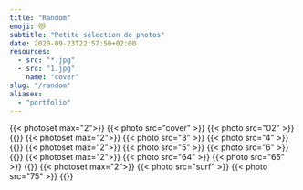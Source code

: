 ```yaml
---
title: "Random"
emoji: 😻
subtitle: "Petite sélection de photos"
date: 2020-09-23T22:57:50+02:00
resources:
  - src: "*.jpg"
  - src: "1.jpg"
    name: "cover"
slug: "/random"
aliases:
  - "portfolio"
---
```


{{< photoset max="2">}}
{{< photo src="cover" >}}
{{< photo src="02" >}}
{{</photoset>}}
{{< photoset max="2">}}
{{< photo src="3" >}}
{{< photo src="4" >}}
{{</photoset>}}
{{< photoset max="2">}}
{{< photo src="5" >}}
{{< photo src="6" >}}
{{</photoset>}}
{{< photoset max="2">}}
{{< photo src="64" >}}
{{< photo src="65" >}}
{{</photoset>}}
{{< photoset max="2">}}
{{< photo src="surf" >}}
{{< photo src="75" >}}
{{</photoset>}}
